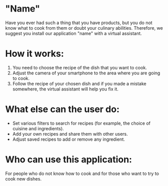 # "Name"
Have you ever had such a thing that you have products, but you do not know what to cook from them or doubt your culinary abilities. Therefore, we suggest you install our application "name" with a virtual assistant.

# How it works:

1) You need to choose the recipe of the dish that you want to cook.
2) Adjust the camera of your smartphone to the area where you are going to cook.
3) Follow the recipe of your chosen dish and if you made a mistake somewhere, the virtual assistant will help you fix it.

# What else can the user do:
- Set various filters to search for recipes (for example, the choice of cuisine and ingredients).
- Add your own recipes and share them with other users.
- Adjust saved recipes to add or remove any ingredient.

# Who can use this application:
For people who do not know how to cook and for those who want to try to cook new dishes.
